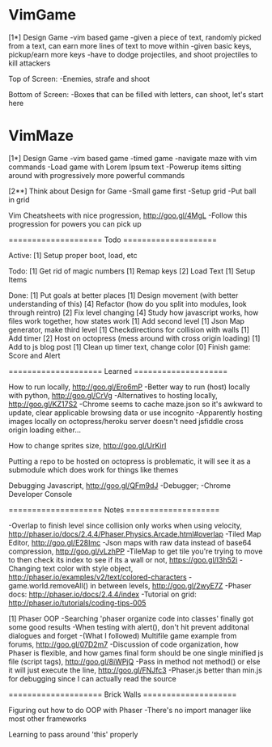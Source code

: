 # VimGame

[1*] Design Game
-vim based game
-given a piece of text, randomly picked from a text, can earn more lines of text to move within
-given basic keys, pickup/earn more keys
-have to dodge projectiles, and shoot projectiles to kill attackers

Top of Screen:
-Enemies, strafe and shoot

Bottom of Screen:
-Boxes that can be filled with letters, can shoot, let's start here

# VimMaze

[1*] Design Game
-vim based game
-timed game
-navigate maze with vim commands
-Load game with Lorem Ipsum text
-Powerup items sitting around with progressively more powerful commands

[2**] Think about Design for Game
-Small game first
-Setup grid
-Put ball in grid

Vim Cheatsheets with nice progression, http://goo.gl/4MgL
-Follow this progression for powers you can pick up

==================== Todo ====================

Active:
[1] Setup proper boot, load, etc

Todo:
[1] Get rid of magic numbers
[1] Remap keys
[2] Load Text
[1] Setup Items

Done:
[1] Put goals at better places
[1] Design movement (with better understanding of this)
[4] Refactor (how do you split into modules, look through reintro)
[2] Fix level changing
[4] Study how javascript works, how files work together, how states work
[1] Add second level
[1] Json Map generator, make third level
[1] Checkdirections for collision with walls
[1] Add timer
[2] Host on octopress (mess around with cross origin loading)
[1] Add to js blog post
[1] Clean up timer text, change color
[0] Finish game: Score and Alert

==================== Learned ====================

How to run locally, http://goo.gl/Ero6mP
-Better way to run (host) locally with python, http://goo.gl/CrVg
-Alternatives to hosting locally, http://goo.gl/KZ17S2
-Chrome seems to cache maze.json so it's awkward to update, clear applicable browsing data or use incognito
-Apparently hosting images locally on octopress/heroku server doesn't need jsfiddle cross origin loading either...

How to change sprites size, http://goo.gl/UrKirI

Putting a repo to be hosted on octopress is problematic, it will see it as a submodule which does work for things like themes

Debugging Javascript, http://goo.gl/QFm9dJ
-Debugger;
-Chrome Developer Console

==================== Notes ====================

-Overlap to finish level since collision only works when using velocity, http://phaser.io/docs/2.4.4/Phaser.Physics.Arcade.html#overlap
-Tiled Map Editor, http://goo.gl/E28Imc
-Json maps with raw data instead of base64 compression, http://goo.gl/vLzhPP
-TileMap to get tile you're trying to move to then check its index to see if its a wall or not, https://goo.gl/I3h52i
-Changing text color with style object, http://phaser.io/examples/v2/text/colored-characters
-game.world.removeAll() in between levels, http://goo.gl/2wyE7Z
-Phaser docs: http://phaser.io/docs/2.4.4/index
-Tutorial on grid: http://phaser.io/tutorials/coding-tips-005

[1] Phaser OOP
-Searching 'phaser organize code into classes' finally got some good results
-When testing with alert(), don't hit prevent additonal dialogues and forget
-(What I followed) Multifile game example from forums, http://goo.gl/07D2m7
-Discussion of code organization, how Phaser is flexible, and how games final form should be one single minified js file (script tags), http://goo.gl/8iWPjQ
-Pass in method not method() or else it will just execute the line, http://goo.gl/FNJfc3
-Phaser.js better than min.js for debugging since I can actually read the source

==================== Brick Walls ====================

Figuring out how to do OOP with Phaser
-There's no import manager like most other frameworks

Learning to pass around 'this' properly